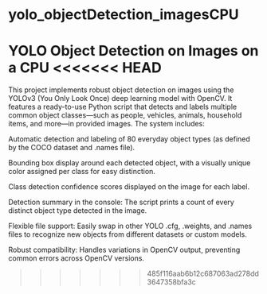 # yolo_objectDetection_imagesCPU
YOLO Object Detection on Images on a CPU
<<<<<<< HEAD
=======

This project implements robust object detection on images using the YOLOv3 (You Only Look Once) deep learning model with OpenCV. It features a ready-to-use Python script that detects and labels multiple common object classes—such as people, vehicles, animals, household items, and more—in provided images. The system includes:

Automatic detection and labeling of 80 everyday object types (as defined by the COCO dataset and .names file).

Bounding box display around each detected object, with a visually unique color assigned per class for easy distinction.

Class detection confidence scores displayed on the image for each label.

Detection summary in the console: The script prints a count of every distinct object type detected in the image.

Flexible file support: Easily swap in other YOLO .cfg, .weights, and .names files to recognize new objects from different datasets or custom models.

Robust compatibility: Handles variations in OpenCV output, preventing common errors across OpenCV versions.
>>>>>>> 485f116aab6b12c687063ad278dd3647358bfa3c
